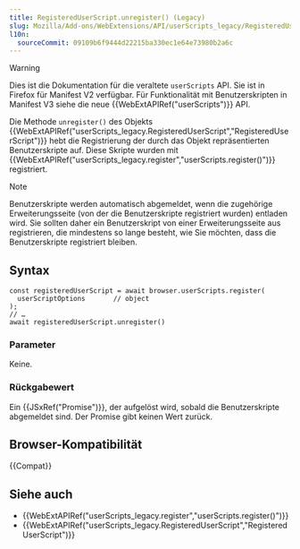 ```yaml
---
title: RegisteredUserScript.unregister() (Legacy)
slug: Mozilla/Add-ons/WebExtensions/API/userScripts_legacy/RegisteredUserScript/unregister
l10n:
  sourceCommit: 09109b6f9444d22215ba330ec1e64e73980b2a6c
---
```


> [!WARNING]
> Dies ist die Dokumentation für die veraltete `userScripts` API. Sie ist in Firefox für Manifest V2 verfügbar. Für Funktionalität mit Benutzerskripten in Manifest V3 siehe die neue {{WebExtAPIRef("userScripts")}} API.

Die Methode `unregister()` des Objekts {{WebExtAPIRef("userScripts_legacy.RegisteredUserScript","RegisteredUserScript")}} hebt die Registrierung der durch das Objekt repräsentierten Benutzerskripte auf. Diese Skripte wurden mit {{WebExtAPIRef("userScripts_legacy.register","userScripts.register()")}} registriert.

> [!NOTE]
> Benutzerskripte werden automatisch abgemeldet, wenn die zugehörige Erweiterungsseite (von der die Benutzerskripte registriert wurden) entladen wird. Sie sollten daher ein Benutzerskript von einer Erweiterungsseite aus registrieren, die mindestens so lange besteht, wie Sie möchten, dass die Benutzerskripte registriert bleiben.

## Syntax

```js-nolint
const registeredUserScript = await browser.userScripts.register(
  userScriptOptions       // object
);
// …
await registeredUserScript.unregister()
```

### Parameter

Keine.

### Rückgabewert

Ein {{JSxRef("Promise")}}, der aufgelöst wird, sobald die Benutzerskripte abgemeldet sind. Der Promise gibt keinen Wert zurück.

## Browser-Kompatibilität

{{Compat}}

## Siehe auch

- {{WebExtAPIRef("userScripts_legacy.register","userScripts.register()")}}
- {{WebExtAPIRef("userScripts_legacy.RegisteredUserScript","RegisteredUserScript")}}
